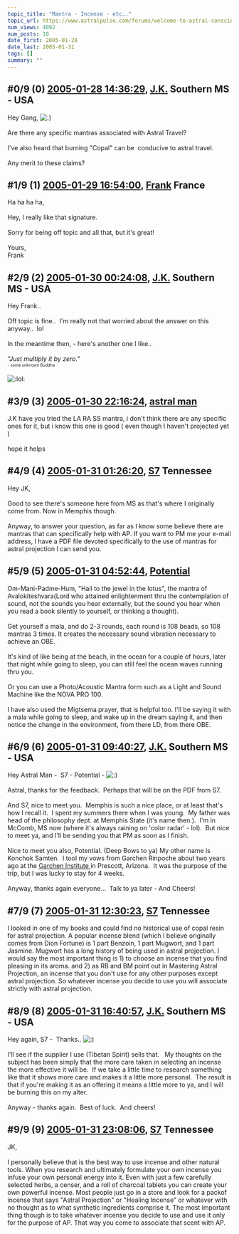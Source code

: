 ```yaml
---
topic_title: "Mantra - Incense - etc.."
topic_url: https://www.astralpulse.com/forums/welcome-to-astral-consciousness!/mantra-incense-etc
num_views: 4092
num_posts: 10
date_first: 2005-01-28
date_last: 2005-01-31
tags: []
summary: ""
---
```


## \#0/9 (0) [2005-01-28 14:36:29](https://www.astralpulse.com/forums/index.php?msg=145506), [J.K.](https://www.astralpulse.com/forums/profile/?u=7742) Southern MS - USA ##
<section>
Hey Gang,
<img alt=":)" class="smiley" src="https://www.astralpulse.com/forums/Smileys/fugue/smiley.png" title="Smiley"/>
<br>
<br>
Are there any specific mantras associated with Astral Travel?
<br>
<br>
I've also heard that burning "Copal" can be  conducive to astral travel.
<br>
<br>
Any merit to these claims?
</section>

## \#1/9 (1) [2005-01-29 16:54:00](https://www.astralpulse.com/forums/index.php?msg=145753), [Frank](https://www.astralpulse.com/forums/profile/?u=359) France ##
<section>
Ha ha ha ha,
<br>
<br>
Hey, I really like that signature.
<br>
<br>
Sorry for being off topic and all that, but it's great!
<br>
<br>
Yours,
<br>
Frank
</section>

## \#2/9 (2) [2005-01-30 00:24:08](https://www.astralpulse.com/forums/index.php?msg=145810), [J.K.](https://www.astralpulse.com/forums/profile/?u=7742) Southern MS - USA ##
<section>
Hey Frank..
<br>
<br>
Off topic is fine..  I'm really not that worried about the answer on this anyway..  lol
<br>
<br>
In the meantime then, - here's another one I like..
<br>
<br>
<i>
 "Just multiply it by zero."
</i>
<br>
<span class="bbc_size" style="font-size: 9px;">
 - some unknown Buddha
</span>
<br>
<br>
<img alt=":lol:" class="smiley" src="https://www.astralpulse.com/forums/Smileys/fugue/cheesy.png" title="Cheesy"/>
</section>

## \#3/9 (3) [2005-01-30 22:16:24](https://www.astralpulse.com/forums/index.php?msg=146004), [astral man](https://www.astralpulse.com/forums/profile/?u=7472)  ##
<section>
J.K have you tried the LA RA SS mantra, i don't think there are any specific ones for it, but i know this one is good ( even though I haven't projected yet )
<br>
<br>
hope it helps
</section>

## \#4/9 (4) [2005-01-31 01:26:20](https://www.astralpulse.com/forums/index.php?msg=146028), [S7](https://www.astralpulse.com/forums/profile/?u=7547) Tennessee ##
<section>
Hey JK,
<br>
<br>
Good to see there's someone here from MS as that's where I originally come from. Now in Memphis though.
<br>
<br>
Anyway, to answer your question, as far as I know some believe there are mantras that can specifically help with AP. If you want to PM me your e-mail address, I have a PDF file devoted specifically to the use of mantras for astral projection I can send you.
</section>

## \#5/9 (5) [2005-01-31 04:52:44](https://www.astralpulse.com/forums/index.php?msg=146076), [Potential](https://www.astralpulse.com/forums/profile/?u=8170)  ##
<section>
Om-Mani-Padme-Hum, "Hail to the jewel in the lotus", the mantra of Avalokiteshvara(Lord who attained enlightenment thru the contemplation of sound, not the sounds you hear externally, but the sound you hear when you read a book silently to yourself, or thinking a thought).
<br>
<br>
Get yourself a mala, and do 2-3 rounds, each round is 108 beads, so 108 mantras 3 times. It creates the necessary sound vibration necessary to achieve an OBE.
<br>
<br>
It's kind of like being at the beach, in the ocean for a couple of hours, later that night while going to sleep, you can still feel the ocean waves running thru you.
<br>
<br>
Or you can use a Photo/Acoustic Mantra form such as a Light and Sound Machine like the NOVA PRO 100.
<br>
<br>
I have also used the Migtsema prayer, that is helpful too. I'll be saying it with a mala while going to sleep, and wake up in the dream saying it, and then notice the change in the environment, from there LD, from there OBE.
</section>

## \#6/9 (6) [2005-01-31 09:40:27](https://www.astralpulse.com/forums/index.php?msg=146090), [J.K.](https://www.astralpulse.com/forums/profile/?u=7742) Southern MS - USA ##
<section>
Hey Astral Man -  S7 - Potential -
<img alt=":)" class="smiley" src="https://www.astralpulse.com/forums/Smileys/fugue/smiley.png" title="Smiley"/>
<br>
<br>
Astral, thanks for the feedback.  Perhaps that will be on the PDF from S7.
<br>
<br>
And S7, nice to meet you.  Memphis is such a nice place, or at least that's how I recall it.  I spent my summers there when I was young.  My father was head of the philosophy dept. at Memphis State (it's name then.).  I'm in McComb, MS now (where it's always raining on 'color radar' - lol).  But nice to meet ya, and I'll be sending you that PM as soon as I finish.
<br>
<br>
Nice to meet you also, Potential. (Deep Bows to ya) My other name is Konchok Samten.  I tool my vows from Garchen Rinpoche about two years ago at the
<a class="bbc_link" href="http://www.garchen.com" rel="noopener" target="_blank">
 Garchen Institute
</a>
in Prescott, Arizona.  It was the purpose of the trip, but I was lucky to stay for 4 weeks.
<br>
<br>
Anyway, thanks again everyone...  Talk to ya later - And Cheers!
</section>

## \#7/9 (7) [2005-01-31 12:30:23](https://www.astralpulse.com/forums/index.php?msg=146113), [S7](https://www.astralpulse.com/forums/profile/?u=7547) Tennessee ##
<section>
I looked in one of my books and could find no historical use of copal resin for astral projection. A popular incense blend (which I believe originally comes from Dion Fortune) is 1 part Benzoin, 1 part Mugwort, and 1 part Jasmine. Mugwort has a long history of being used in astral projection. I would say the most important thing is 1) to choose an incense that you find pleasing in its aroma. and 2) as RB and BM point out in Mastering Astral Projection, an incense that you don't use for any other purposes except astral projection. So whatever incense you decide to use you will associate strictly with astral projection.
</section>

## \#8/9 (8) [2005-01-31 16:40:57](https://www.astralpulse.com/forums/index.php?msg=146164), [J.K.](https://www.astralpulse.com/forums/profile/?u=7742) Southern MS - USA ##
<section>
Hey again, S7 -  Thanks..
<img alt=":)" class="smiley" src="https://www.astralpulse.com/forums/Smileys/fugue/smiley.png" title="Smiley"/>
<br>
<br>
I'll see if the supplier I use (Tibetan Spirit) sells that.   My thoughts on the subject has been simply that the more care taken in selecting an incense the more effective it will be.  If we take a little time to research something like that it shows more care and makes it a little more personal.  The result is that if you're making it as an offering it means a little more to ya, and I will be burning this on my alter.
<br>
<br>
Anyway - thanks again.  Best of luck.  And cheers!
</section>

## \#9/9 (9) [2005-01-31 23:08:06](https://www.astralpulse.com/forums/index.php?msg=146220), [S7](https://www.astralpulse.com/forums/profile/?u=7547) Tennessee ##
<section>
JK,
<br>
<br>
I personally believe that is the best way to use incense and other natural tools. When you research and ultimately formulate your own incense you infuse your own personal energy into it. Even with just a few carefully selected herbs, a censer, and a roll of charcoal tablets you can create your own powerful incense. Most people just go in a store and look for a packof incense that says "Astral Projection" or "Healing Incense" or whatever with no thought as to what synthetic ingredients comprise it. The most important thing though is to take whatever incense you decide to use and use it only for the purpose of AP. That way you come to associate that scent with AP.
</section>